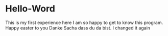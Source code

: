 # Hello-Word
This is my first experience here
I am so happy to get to know this program.
Happy easter to you
Danke Sacha dass du da bist.
I changed it again

